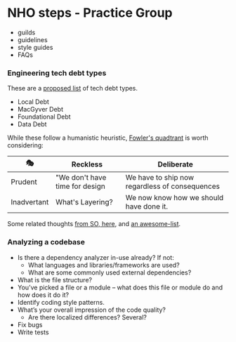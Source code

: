 # NHO steps - Practice Group

* guilds
* guidelines
* style guides
* FAQs


### Engineering tech debt types

These are a [proposed list](https://technology.riotgames.com/news/taxonomy-tech-debt) of tech debt types.

* Local Debt
* MacGyver Debt
* Foundational Debt
* Data Debt

While these follow a humanistic heuristic, [Fowler's quadtrant](https://martinfowler.com/bliki/TechnicalDebtQuadrant.html) is worth considering:

|      🎭      	| Reckless                       	| Deliberate                                     	|
|-------------	|--------------------------------	|------------------------------------------------	|
| Prudent     	| "We don't have time for design 	| We have to ship now regardless of consequences 	|
| Inadvertant 	| What's Layering?               	| We now know how we should have done it.        	|



Some related thoughts [from SO, here](https://stackoverflow.blog/2019/09/05/they-didnt-teach-us-this-a-crash-course-for-your-first-job-in-software/?cb=1), and [an awesome-list](https://github.com/labcodes/awesome-technical-debt).

### Analyzing a codebase

* Is there a dependency analyzer in-use already? If not:
  * What languages and libraries/frameworks are used?
  * What are some commonly used external dependencies?
* What is the file structure?
* You’ve picked a file or a module – what does this file or module do and how does it do it?
* Identify coding style patterns.
* What’s your overall impression of the code quality?
  * Are there localized differences?  Several?
* Fix bugs
* Write tests